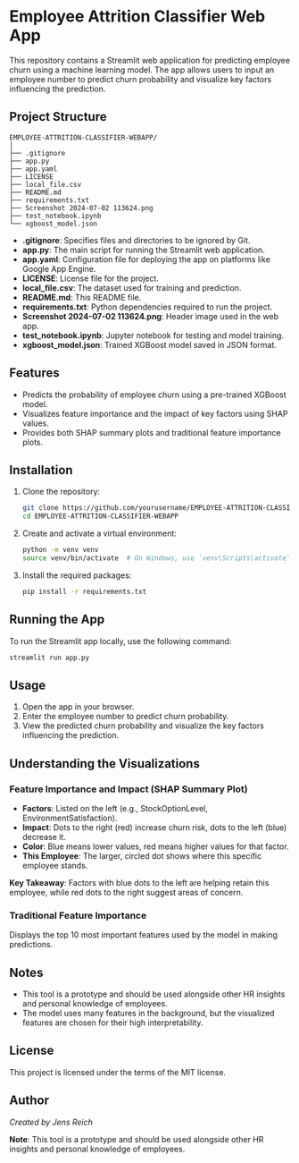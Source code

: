 # Employee Attrition Classifier Web App

This repository contains a Streamlit web application for predicting employee churn using a machine learning model. The app allows users to input an employee number to predict churn probability and visualize key factors influencing the prediction.

## Project Structure

```
EMPLOYEE-ATTRITION-CLASSIFIER-WEBAPP/
│
├── .gitignore
├── app.py
├── app.yaml
├── LICENSE
├── local_file.csv
├── README.md
├── requirements.txt
├── Screenshot 2024-07-02 113624.png
├── test_notebook.ipynb
└── xgboost_model.json
```

- **.gitignore**: Specifies files and directories to be ignored by Git.
- **app.py**: The main script for running the Streamlit web application.
- **app.yaml**: Configuration file for deploying the app on platforms like Google App Engine.
- **LICENSE**: License file for the project.
- **local_file.csv**: The dataset used for training and prediction.
- **README.md**: This README file.
- **requirements.txt**: Python dependencies required to run the project.
- **Screenshot 2024-07-02 113624.png**: Header image used in the web app.
- **test_notebook.ipynb**: Jupyter notebook for testing and model training.
- **xgboost_model.json**: Trained XGBoost model saved in JSON format.

## Features

- Predicts the probability of employee churn using a pre-trained XGBoost model.
- Visualizes feature importance and the impact of key factors using SHAP values.
- Provides both SHAP summary plots and traditional feature importance plots.

## Installation

1. Clone the repository:
   ```sh
   git clone https://github.com/yourusername/EMPLOYEE-ATTRITION-CLASSIFIER-WEBAPP.git
   cd EMPLOYEE-ATTRITION-CLASSIFIER-WEBAPP
   ```

2. Create and activate a virtual environment:
   ```sh
   python -m venv venv
   source venv/bin/activate  # On Windows, use `venv\Scripts\activate`
   ```

3. Install the required packages:
   ```sh
   pip install -r requirements.txt
   ```

## Running the App

To run the Streamlit app locally, use the following command:
```sh
streamlit run app.py
```

## Usage

1. Open the app in your browser.
2. Enter the employee number to predict churn probability.
3. View the predicted churn probability and visualize the key factors influencing the prediction.

## Understanding the Visualizations

### Feature Importance and Impact (SHAP Summary Plot)
- **Factors**: Listed on the left (e.g., StockOptionLevel, EnvironmentSatisfaction).
- **Impact**: Dots to the right (red) increase churn risk, dots to the left (blue) decrease it.
- **Color**: Blue means lower values, red means higher values for that factor.
- **This Employee**: The larger, circled dot shows where this specific employee stands.

**Key Takeaway**: Factors with blue dots to the left are helping retain this employee, while red dots to the right suggest areas of concern.

### Traditional Feature Importance
Displays the top 10 most important features used by the model in making predictions.

## Notes

- This tool is a prototype and should be used alongside other HR insights and personal knowledge of employees.
- The model uses many features in the background, but the visualized features are chosen for their high interpretability.

## License

This project is licensed under the terms of the MIT license.

## Author

*Created by Jens Reich*

**Note**: This tool is a prototype and should be used alongside other HR insights and personal knowledge of employees.